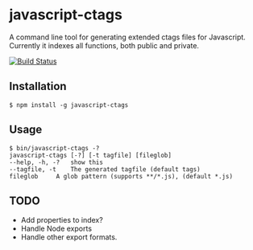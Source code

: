 # javascript-ctags

A command line tool for generating extended ctags files for Javascript.
Currently it indexes all functions, both public and private.

[![Build Status](https://secure.travis-ci.org/andersjanmyr/javascript-ctags.png)](http://travis-ci.org/andersjanmyr/javascript-ctags)


## Installation

    $ npm install -g javascript-ctags


## Usage

    $ bin/javascript-ctags -?
    javascript-ctags [-?] [-t tagfile] [fileglob]
    --help, -h, -?	 show this
    --tagfile, -t	 The generated tagfile (default tags)
    fileglob	 A glob pattern (supports **/*.js), (default *.js)


## TODO

* Add properties to index?
* Handle Node exports
* Handle other export formats.



